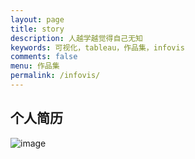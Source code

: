 ```yaml
---
layout: page
title: story
description: 人越学越觉得自己无知
keywords: 可视化，tableau，作品集，infovis
comments: false
menu: 作品集
permalink: /infovis/
---
```

## 个人简历
![image](https://upload-images.jianshu.io/upload_images/14204282-322e6641a19eea42.jpg?imageMogr2/auto-orient/strip%7CimageView2/2/w/1000/format/webp)
